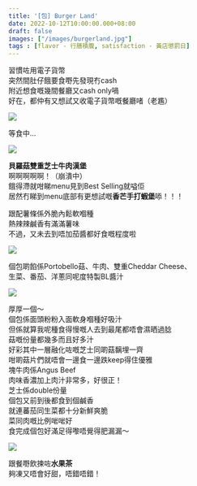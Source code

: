 ```yaml
---
title: '[包] Burger Land'
date: 2022-10-12T10:00:00.000+08:00
draft: false
images: ["/images/burgerland.jpg"]
tags : [flavor - 行膳積腹, satisfaction - 黃店懲罰日]
---
```


習慣咗用電子貨幣   
突然間肚仔餓要食嘢先發現冇cash  
附近想食嘅幾間餐廳又cash only喎  
好在，都仲有又想試又收電子貨幣嘅餐廳啫（老尷）  

![](/images/burgerland1.jpg)

等食中...  

![](/images/burgerland2.jpg)

**貝羅菇雙重芝士牛肉漢堡**  
啊啊啊啊啊！（崩潰中）  
餓得滯就咁睇menu見到Best Selling就嗌佢  
居然冇睇到menu底部有更想試嘅**香芒手打蝦堡**㖭！！！  
  
跟配薯條係外脆內鬆軟嗰種  
熱辣辣鹹香有滿滿薯味  
不過，又未去到唔加茄醬都好食嘅程度啦  

![](/images/burgerland.jpg)

個包啲餡係Portobello菇、牛肉、雙重Cheddar Cheese、  
生菜、番茄、洋蔥同呢度特製BL醬汁  

![](/images/burgerland3.jpg)

厚厚一個～  
個包係面頭粉粉入面軟身嗰種好吸汁    
但係就算我呢種食得慢嘅人去到最尾都唔會濕晒過腍  
菇嘅份量都幾多而且好多汁  
好彩其中一層融化咗嘅芝士同啲菇黐埋一齊  
咁啲菇片們就唔會一邊食一邊跌keep得住優雅  
塊牛肉係Angus Beef  
肉味香濃加上肉汁非常多，好很正！  
芝士係double份量  
個包又前到後都食到個鹹香  
就連蕃茄同生菜都十分新鮮爽脆  
菜同肉嘅比例啱啱好  
食完成個包好滿足得嚟唔覺得肥漏漏～  

![](/images/burgerland4.jpg)

跟餐嘢飲揀咗**水果茶**  
夠凍又唔會好甜，唔錯唔錯！  
